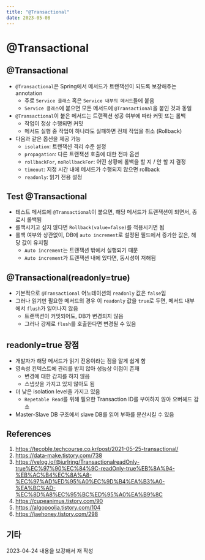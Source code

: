 ```yaml
---
title: "@Transactional"
date: 2023-05-08
---
```


# @Transactional

## @Transactional

- `@Transactional`은 Spring에서 메서드가 트랜잭션이 되도록 보장해주는 annotation
  - 주로 `Service 클래스` 혹은 `Service 내부의 메서드`들에 붙음
  - `Service 클래스`에 붙으면 모든 메서드에 `@Transactional`을 붙인 것과 동일
- `@Transactional`이 붙은 메서드는 트랜잭션 성공 여부에 따라 커밋 또는 롤백
  - 작업이 정상 수행되면 커밋
  - 메서드 실행 중 작업이 하나라도 실패하면 전체 작업을 취소 (Rollback)
- 다음과 같은 옵션을 제공 가능
  - `isolation`: 트랜잭션 격리 수준 설정
  - `propagation`: 다른 트랜잭션 호출에 대한 전파 옵션
  - `rollbackFor`, `noRollbackFor`: 어떤 상황에 롤백을 할 지 / 안 할 지 결정
  - `timeout`: 지정 시간 내에 메서드가 수행되지 않으면 rollback
  - `readonly`: 읽기 전용 설정

## Test @Transactional

- 테스트 메서드에 `@Transactional`이 붙으면, 해당 메서드가 트랜잭션이 되면서, 종료시 롤백됨
- 롤백시키고 싶지 않다면 `Rollback(value=false)`를 적용시키면 됨
- 롤백 여부와 상관없이, DB에 `auto increment`로 설정된 필드에서 증가한 값은, 해당 값이 유지됨
  - `Auto increment`는 트랜잭션 밖에서 실행되기 때문
  - `Auto increment`가 트랜잭션 내에 있다면, 동시성이 저해됨

## @Transactional(readonly=true)

- 기본적으로 `@Transactional` 어노테이션의 `readonly` 값은 `false`임
- 그러나 읽기만 필요한 메서드의 경우 이 `readonly` 값을 `true`로 두면, 메서드 내부에서 `flush`가 일어나지 않음
  - 트랜잭션이 커밋되어도, DB가 변경되지 않음
  - 그러나 강제로 `flush`를 호출한다면 변경될 수 있음

## readonly=true 장점

- 개발자가 해당 메서드가 읽기 전용이라는 점을 알게 쉽게 함
- 영속성 컨텍스트에 관리를 받지 않아 성능상 이점이 존재
  - 변경에 대한 감지를 하지 않음
  - 스냅샷을 가지고 있지 않아도 됨
- 더 낮은 isolation level을 가지고 있음
  - `Repetable Read`를 위해 필요한 Transaction ID를 부여하지 않아 오버헤드 감소
- Master-Slave DB 구조에서 slave DB를 읽어 부하를 분산시킬 수 있음

## References

1. https://tecoble.techcourse.co.kr/post/2021-05-25-transactional/
2. https://data-make.tistory.com/738
3. https://velog.io/@jurlring/TransactionalreadOnly-true%EC%97%90%EC%84%9C-readOnly-true%EB%8A%94-%EB%AC%B4%EC%8A%A8-%EC%97%AD%ED%95%A0%EC%9D%B4%EA%B3%A0-%EA%BC%AD-%EC%8D%A8%EC%95%BC%ED%95%A0%EA%B9%8C
4. https://cupeanimus.tistory.com/90
5. https://algopoolja.tistory.com/104
6. https://jaehoney.tistory.com/298

## 기타

2023-04-24 내용을 보강해서 재 작성
